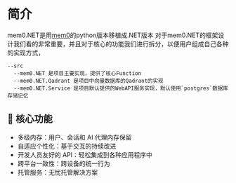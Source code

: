 # 简介

mem0.NET是用[mem0](https://github.com/mem0ai/mem0)的python版本移植成.NET版本
对于mem0.NET的框架设计我们看的非常重要，并且对于核心的功能我们进行拆分，以便用户组成自己各种的实现方式，

```sheel
--src
  --mem0.NET 是项目主要实现，提供了核心Function
  --mem0.NET.Qadrant 是项目中向量数据库的Qadrant的实现
  --mem0.NET.Service 是项目默认提供的WebAPI服务实现，默认使用`postgres`数据库存储记忆
```

## 🔑 核心功能

- 多级内存：用户、会话和 AI 代理内存保留
- 自适应个性化：基于交互的持续改进
- 开发人员友好的 API：轻松集成到各种应用程序中
- 跨平台一致性：跨设备的统一行为
- 托管服务：无忧托管解决方案
